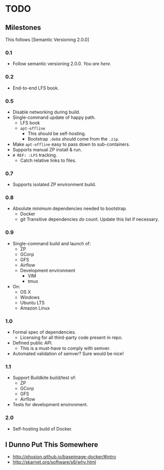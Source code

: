 # TODO

## Milestones

This follows [Semantic Versioning 2.0.0]

### 0.1
* Follow semantic versioning 2.0.0.
  *You are here.*

### 0.2
* End-to-end LFS book.

### 0.5
* Disable networking during build.
* Single-command update of happy path.
    - LFS book
    - `apt-offline`
        + This should be self-hosting.
        + Bootstrap `.deb`s should come from the `.zip`.
* Make `apt-offline` easy to pass down to sub-containers.
* Supports manual ZP install & run.
* `# REF: :LFS` tracking.
    - Catch relative links to files.

### 0.7
* Supports isolated ZP environment build.

### 0.8
* Absolute minimum dependencies needed to bootstrap.
    - Docker
    - git
    Transitive dependencies _do_ count. Update this list if necessary.

### 0.9
* Single-command build and launch of:
    - ZP
    - GCorp
    - GFS
    - Airflow
    - Development environment
        + VIM
        + tmux
* On:
    - OS X
    - Windows
    - Ubuntu LTS
    - Amazon Linux

### 1.0
* Formal spec of dependencies.
    - Licensing for all third-party code present in repo.
* Defined public API.
    - This is a must-have to comply with semver.
* Automated validation of semver? Sure would be nice!

### 1.1
* Support Buildkite build/test of:
    - ZP
    - GCorp
    - GFS
    - Airflow
* Tests for development environment.

### 2.0
* Self-hosting build of Docker.

## I Dunno Put This Somewhere
* http://phusion.github.io/baseimage-docker/#intro
* http://skarnet.org/software/s6/why.html
